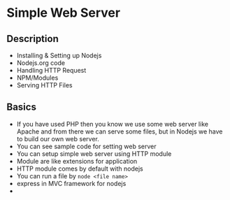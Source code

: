 # Simple Web Server

## Description

- Installing & Setting up Nodejs
- Nodejs.org code
- Handling HTTP Request
- NPM/Modules
- Serving HTTP Files

## Basics

- If you have used PHP then you know we use some web server like Apache and from there we can serve some files, but in Nodejs we have to build our own web server.
- You can see sample code for setting web server
- You can setup simple web server using HTTP module
- Module are like extensions for application
- HTTP module comes by default with nodejs
- You can run a file by `node <file name>`
- express in MVC framework for nodejs
-
